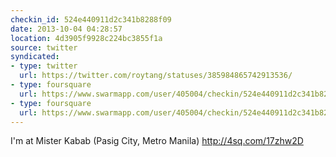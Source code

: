 ```yaml
---
checkin_id: 524e440911d2c341b8288f09
date: 2013-10-04 04:28:57
location: 4d3905f9928c224bc3855f1a
source: twitter
syndicated:
- type: twitter
  url: https://twitter.com/roytang/statuses/385984865742913536/
- type: foursquare
  url: https://www.swarmapp.com/user/405004/checkin/524e440911d2c341b8288f09?s=qRPSxUNTpU8brfx3PyMzXm4S7TI&ref=tw
- type: foursquare
  url: https://www.swarmapp.com/user/405004/checkin/524e440911d2c341b8288f09?s=qRPSxUNTpU8brfx3PyMzXm4S7TI&ref=tw
---
```


I'm at Mister Kabab (Pasig City, Metro Manila) http://4sq.com/17zhw2D